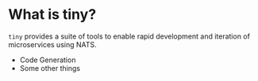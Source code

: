 # What is tiny?

`tiny` provides a suite of tools to enable rapid development and iteration of microservices using NATS.

- Code Generation
- Some other things
